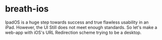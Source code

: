 # breath-ios
 IpadOS is a huge step towards success and true flawless usability in an iPad. However, the UI Still does not meet enough standards. So let's make a web-app with iOS's URL Redirection scheme trying to be a desktop.
